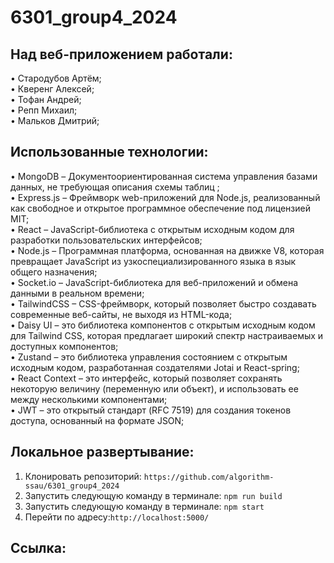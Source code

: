 # 6301_group4_2024
## Над веб-приложением работали:
• Стародубов Артём;<br> • Кверенг Алексей;<br> • Тофан Андрей;<br> • Репп Михаил;<br> • Мальков Дмитрий;<br>
## Использованные технологии:
• MongoDB – Документоориентированная система управления базами данных, не требующая описания схемы таблиц
;<br> • Express.js – Фреймворк web-приложений для Node.js, реализованный как свободное и открытое программное обеспечение под лицензией MIT;<br> • React – JavaScript-библиотека с открытым исходным кодом для разработки пользовательских интерфейсов;<br> • Node.js – Программная платформа, основанная на движке V8, которая превращает JavaScript из узкоспециализированного языка в язык общего назначения;<br> • Socket.io – JavaScript-библиотека для веб-приложений и обмена данными в реальном времени;<br> • TailwindCSS – CSS-фреймворк, который позволяет быстро создавать современные веб-сайты, не выходя из HTML-кода;<br> • Daisy UI – это библиотека компонентов с открытым исходным кодом для Tailwind CSS, которая предлагает широкий спектр настраиваемых и доступных компонентов;<br> • Zustand – это библиотека управления состоянием с открытым исходным кодом, разработанная создателями Jotai и React-spring;<br> • React Context – это интерфейс, который позволяет сохранять некоторую величину (переменную или объект), и использовать ее между несколькими компонентами;<br> • JWT –  это открытый стандарт (RFC 7519) для создания токенов доступа, основанный на формате JSON;<br>
## Локальное развертывание:<br>
1. Клонировать репозиторий: `https://github.com/algorithm-ssau/6301_group4_2024`<br>
2. Запустить следующую команду в терминале: `npm run build`<br>
3. Запустить следующую команду в терминале: `npm start`<br>
4. Перейти по адресу:`http://localhost:5000/`
## Ссылка:<br>
